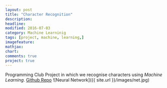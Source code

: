 ```yaml
---
layout: post
title: "Character Recognition"
description: 
headline: 
modified: 2016-07-03
category: Machine Learninig
tags: [project, machine, learning,]
imagefeature: 
mathjax: 
chart: 
comments: true
project: true
---
```


Programming Club Project in which we recognise characters using *Machine Learning*.
[Github Repo](https://github.com/Sshanu/ml_HR)
![Neural Network]({{ site.url }}/images/net.jpg)
